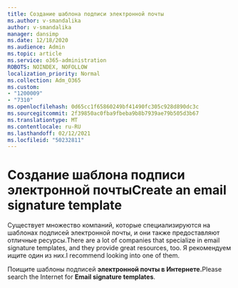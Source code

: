 ```yaml
---
title: Создание шаблона подписи электронной почты
ms.author: v-smandalika
author: v-smandalika
manager: dansimp
ms.date: 12/18/2020
ms.audience: Admin
ms.topic: article
ms.service: o365-administration
ROBOTS: NOINDEX, NOFOLLOW
localization_priority: Normal
ms.collection: Adm_O365
ms.custom:
- "1200009"
- "7310"
ms.openlocfilehash: 0d65cc1f65860249bf41490fc305c928d890dc3c
ms.sourcegitcommit: 2f39850ac0fba9fbeba9b8b7939ae79b505d3b67
ms.translationtype: MT
ms.contentlocale: ru-RU
ms.lasthandoff: 02/12/2021
ms.locfileid: "50232811"
---
```

# <a name="create-an-email-signature-template"></a><span data-ttu-id="a16a3-102">Создание шаблона подписи электронной почты</span><span class="sxs-lookup"><span data-stu-id="a16a3-102">Create an email signature template</span></span>

<span data-ttu-id="a16a3-103">Существует множество компаний, которые специализируются на шаблонах подписей электронной почты, и они также предоставляют отличные ресурсы.</span><span class="sxs-lookup"><span data-stu-id="a16a3-103">There are a lot of companies that specialize in email signature templates, and they provide great resources, too.</span></span> <span data-ttu-id="a16a3-104">Я рекомендуем ищите один из них.</span><span class="sxs-lookup"><span data-stu-id="a16a3-104">I recommend looking into one of them.</span></span>

<span data-ttu-id="a16a3-105">Поищите шаблоны подписей **электронной почты в Интернете.**</span><span class="sxs-lookup"><span data-stu-id="a16a3-105">Please search the Internet for **Email signature templates**.</span></span>